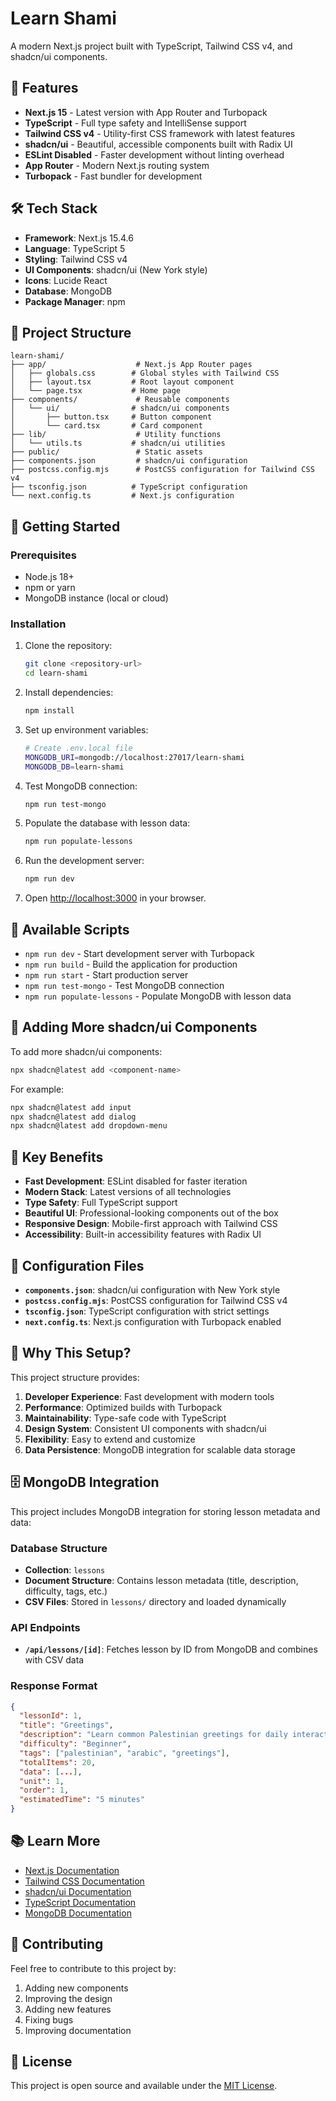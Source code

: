 # Learn Shami

A modern Next.js project built with TypeScript, Tailwind CSS v4, and shadcn/ui components.

## 🚀 Features

- **Next.js 15** - Latest version with App Router and Turbopack
- **TypeScript** - Full type safety and IntelliSense support
- **Tailwind CSS v4** - Utility-first CSS framework with latest features
- **shadcn/ui** - Beautiful, accessible components built with Radix UI
- **ESLint Disabled** - Faster development without linting overhead
- **App Router** - Modern Next.js routing system
- **Turbopack** - Fast bundler for development

## 🛠️ Tech Stack

- **Framework**: Next.js 15.4.6
- **Language**: TypeScript 5
- **Styling**: Tailwind CSS v4
- **UI Components**: shadcn/ui (New York style)
- **Icons**: Lucide React
- **Database**: MongoDB
- **Package Manager**: npm

## 📁 Project Structure

```
learn-shami/
├── app/                    # Next.js App Router pages
│   ├── globals.css        # Global styles with Tailwind CSS
│   ├── layout.tsx         # Root layout component
│   └── page.tsx           # Home page
├── components/             # Reusable components
│   └── ui/                # shadcn/ui components
│       ├── button.tsx     # Button component
│       └── card.tsx       # Card component
├── lib/                    # Utility functions
│   └── utils.ts           # shadcn/ui utilities
├── public/                 # Static assets
├── components.json         # shadcn/ui configuration
├── postcss.config.mjs      # PostCSS configuration for Tailwind CSS v4
├── tsconfig.json          # TypeScript configuration
└── next.config.ts         # Next.js configuration
```

## 🚀 Getting Started

### Prerequisites

- Node.js 18+ 
- npm or yarn
- MongoDB instance (local or cloud)

### Installation

1. Clone the repository:
   ```bash
   git clone <repository-url>
   cd learn-shami
   ```

2. Install dependencies:
   ```bash
   npm install
   ```

3. Set up environment variables:
   ```bash
   # Create .env.local file
   MONGODB_URI=mongodb://localhost:27017/learn-shami
   MONGODB_DB=learn-shami
   ```

4. Test MongoDB connection:
   ```bash
   npm run test-mongo
   ```

5. Populate the database with lesson data:
   ```bash
   npm run populate-lessons
   ```

6. Run the development server:
   ```bash
   npm run dev
   ```

7. Open [http://localhost:3000](http://localhost:3000) in your browser.

## 📝 Available Scripts

- `npm run dev` - Start development server with Turbopack
- `npm run build` - Build the application for production
- `npm run start` - Start production server
- `npm run test-mongo` - Test MongoDB connection
- `npm run populate-lessons` - Populate MongoDB with lesson data

## 🎨 Adding More shadcn/ui Components

To add more shadcn/ui components:

```bash
npx shadcn@latest add <component-name>
```

For example:
```bash
npx shadcn@latest add input
npx shadcn@latest add dialog
npx shadcn@latest add dropdown-menu
```

## 🎯 Key Benefits

- **Fast Development**: ESLint disabled for faster iteration
- **Modern Stack**: Latest versions of all technologies
- **Type Safety**: Full TypeScript support
- **Beautiful UI**: Professional-looking components out of the box
- **Responsive Design**: Mobile-first approach with Tailwind CSS
- **Accessibility**: Built-in accessibility features with Radix UI

## 🔧 Configuration Files

- **`components.json`**: shadcn/ui configuration with New York style
- **`postcss.config.mjs`**: PostCSS configuration for Tailwind CSS v4
- **`tsconfig.json`**: TypeScript configuration with strict settings
- **`next.config.ts`**: Next.js configuration with Turbopack enabled

## 🌟 Why This Setup?

This project structure provides:

1. **Developer Experience**: Fast development with modern tools
2. **Performance**: Optimized builds with Turbopack
3. **Maintainability**: Type-safe code with TypeScript
4. **Design System**: Consistent UI components with shadcn/ui
5. **Flexibility**: Easy to extend and customize
6. **Data Persistence**: MongoDB integration for scalable data storage

## 🗄️ MongoDB Integration

This project includes MongoDB integration for storing lesson metadata and data:

### Database Structure
- **Collection**: `lessons`
- **Document Structure**: Contains lesson metadata (title, description, difficulty, tags, etc.)
- **CSV Files**: Stored in `lessons/` directory and loaded dynamically

### API Endpoints
- **`/api/lessons/[id]`**: Fetches lesson by ID from MongoDB and combines with CSV data

### Response Format
```json
{
  "lessonId": 1,
  "title": "Greetings",
  "description": "Learn common Palestinian greetings for daily interactions.",
  "difficulty": "Beginner",
  "tags": ["palestinian", "arabic", "greetings"],
  "totalItems": 20,
  "data": [...],
  "unit": 1,
  "order": 1,
  "estimatedTime": "5 minutes"
}
```

## 📚 Learn More

- [Next.js Documentation](https://nextjs.org/docs)
- [Tailwind CSS Documentation](https://tailwindcss.com/docs)
- [shadcn/ui Documentation](https://ui.shadcn.com/)
- [TypeScript Documentation](https://www.typescriptlang.org/docs/)
- [MongoDB Documentation](https://docs.mongodb.com/)

## 🤝 Contributing

Feel free to contribute to this project by:

1. Adding new components
2. Improving the design
3. Adding new features
4. Fixing bugs
5. Improving documentation

## 📄 License

This project is open source and available under the [MIT License](LICENSE).
